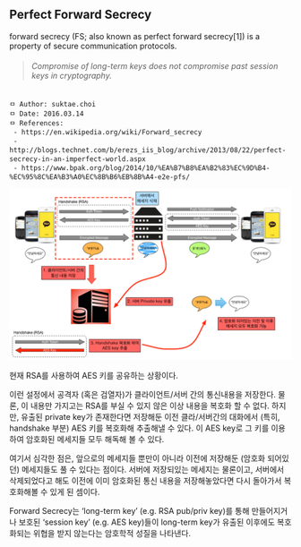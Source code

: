 ## Perfect Forward Secrecy
forward secrecy (FS; also known as perfect forward secrecy[1]) is a property of secure communication protocols.

>###### Compromise of long-term keys does not compromise past session keys in cryptography.

```
ㅁ Author: suktae.choi
ㅁ Date: 2016.03.14
ㅁ References:
 - https://en.wikipedia.org/wiki/Forward_secrecy
 - http://blogs.technet.com/b/erezs_iis_blog/archive/2013/08/22/perfect-secrecy-in-an-imperfect-world.aspx
 - https://www.bpak.org/blog/2014/10/%EA%B7%B8%EA%B2%83%EC%9D%B4-%EC%95%8C%EA%B3%A0%EC%8B%B6%EB%8B%A4-e2e-pfs/
```

<img src="images/kakao_4.png">

현재 RSA를 사용하여 AES 키를 공유하는 상황이다.

이런 설정에서 공격자 (혹은 검열자)가 클라이언트/서버 간의 통신내용을 저장한다. 물론, 이 내용만 가지고는 RSA를 부실 수 있지 않은 이상 내용을 복호화 할 수 없다. 하지만, 유출된 private key가 존재한다면 저장해둔 이전 클라/서버간의 대화에서 (특히, handshake 부분) AES 키를 복호화해 추출해낼 수 있다. 이 AES key로 그 키를 이용하여 암호화된 메세지들 모두 해독해 볼 수 있다.

여기서 심각한 점은, 앞으로의 메세지들 뿐만이 아니라 이전에 저장해둔 (암호화 되어있던) 메세지들도 풀 수 있다는 점이다. 서버에 저장되있는 메세지는 물론이고, 서버에서 삭제되었다고 해도 이전에 이미 암호화된 통신 내용을 저장해놓았다면 다시 돌아가서 복호화해볼 수 있게 된 셈이다.

Forward Secrecy는 ‘long-term key’ (e.g. RSA pub/priv key)를 통해 만들어지거나 보호된 ‘session key’ (e.g. AES key)들이 long-term key가 유출된 이후에도 복호화되는 위협을 받지 않는다는 암호학적 성질을 나타낸다.
